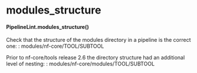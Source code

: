 # modules_structure

#### PipelineLint.modules_structure()

Check that the structure of the modules directory in a pipeline is the correct one:
: modules/nf-core/TOOL/SUBTOOL

Prior to nf-core/tools release 2.6 the directory structure had an additional level of nesting:
: modules/nf-core/modules/TOOL/SUBTOOL

